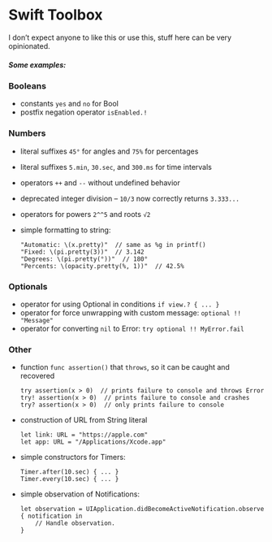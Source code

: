 # Swift Toolbox

I don’t expect anyone to like this or use this, stuff here can be very opinionated.

##### Some examples:

 ### Booleans
 - constants `yes` and `no` for Bool
 - postfix negation operator `isEnabled.!`
 
 ### Numbers
 - literal suffixes `45°` for angles and `75%` for percentages
 - literal suffixes `5.min`, `30.sec`, and `300.ms` for time intervals
 - operators `++` and `--` without undefined behavior
 - deprecated integer division – `10/3` now correctly returns `3.333...`
 - operators for powers `2^^5` and roots `√2`
 - simple formatting to string:
 
       "Automatic: \(x.pretty)"  // same as %g in printf() 
       "Fixed: \(pi.pretty(3))"  // 3.142
       "Degrees: \(pi.pretty(°))"  // 180°
       "Percents: \(opacity.pretty(%, 1))"  // 42.5%
 
 ### Optionals
 - operator for using Optional in conditions `if view.? { ... }`
 - operator for force unwrapping with custom message: `optional !! "Message"`
 - operator for converting `nil` to Error: `try optional !! MyError.fail`

### Other
 - function `func assertion()` that `throws`, so it can be caught and recovered
 
       try assertion(x > 0)  // prints failure to console and throws Error
       try! assertion(x > 0)  // prints failure to console and crashes
       try? assertion(x > 0)  // only prints failure to console
 
 - construction of URL from String literal
 
       let link: URL = "https:​//apple.com"
       let app: URL = "/Applications/Xcode.app"
 
 - simple constructors for Timers:
 
       Timer.after(10.sec) { ... }
       Timer.every(10.sec) { ... }

 - simple observation of Notifications:

       let observation = UIApplication.didBecomeActiveNotification.observe { notification in
           // Handle observation.
       }

